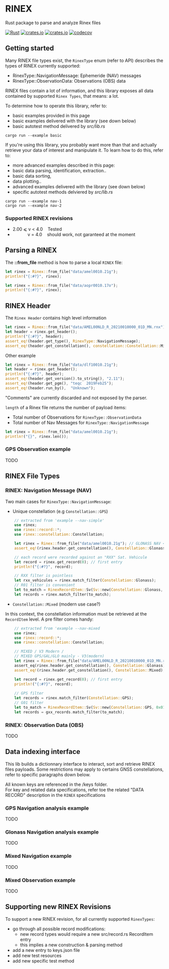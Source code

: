 # RINEX 
Rust package to parse and analyze Rinex files

[![Rust](https://github.com/gwbres/rinex/actions/workflows/rust.yml/badge.svg)](https://github.com/gwbres/rinex/actions/workflows/rust.yml)
[![crates.io](https://img.shields.io/crates/v/rinex.svg)](https://crates.io/crates/rinex)
[![crates.io](https://img.shields.io/crates/d/rinex.svg)](https://crates.io/crates/rinex)
[![codecov](https://codecov.io/gh/gwbres/rinex/branch/main/graph/badge.svg)](https://codecov.io/gh/gwbres/rinex)

## Getting started

Many RINEX file types exist, 
the `RinexType` enum (refer to API) 
describes the types of RINEX currently supported:

* RinexType::NavigationMessage: Ephemeride (NAV) messages
* RinexType::ObservationData:   Observations (OBS) data

RINEX files contain a lot of information,
and this library exposes all data contained by supported
`Rinex Types`, that means: a lot.

To determine how to operate this library, refer to:
* basic examples provided in this page
* basic examples delivered with the library (see down below)
* basic autotest method delivered by _src/lib.rs_ 

```shell
cargo run --example basic
```

If you're using this library, you probably want more
than that and actually retrieve your data of interest
and manipulate it.
To learn how to do this, refer to:
* more advanced examples described in this page:
 * basic data parsing, identification, extraction..
 * basic data sorting, 
 * data plotting..
* advanced examples delivered with the library (see down below)
* specific autotest methods delviered by _src/lib.rs_ 

```shell
cargo run --example nav-1
cargo run --example nav-2
```

### Supported RINEX revisions

* 2.00 ⩽ v < 4.0    Tested 
*             v = 4.0    should work, not garanteed at the moment

## Parsing a RINEX 

The __::from\_file__ method is how to parse a local `RINEX` file: 

```rust
let rinex = Rinex::from_file("data/amel0010.21g");
println!("{:#?}", rinex);
```

```rust
let rinex = Rinex::from_file("data/aopr0010.17o");
println!("{:#?}", rinex);
```

## RINEX Header

The `Rinex Header` contains high level information

```rust
let rinex = Rinex::from_file("data/AMEL00NLD_R_20210010000_01D_MN.rnx");
let header = rinex.get_header();
println!("{:#?}", header);
assert_eq!(header.get_type(), RinexType::NavigationMessage);
assert_eq!(header.get_constellation(), constellation::Constellation::Mixed);
```

Other example

```rust
let rinex = Rinex::from_file("data/dlf10010.21g");
let header = rinex.get_header();
println!("{:#?}", header);
assert_eq!(header.get_version().to_string(), "2.11"); 
assert_eq!(header.get_pgm(), "teqc  2019Feb25");
assert_eq!(header.run_by(),  "Unknown");
```

"Comments" are currently discarded and not exposed by the parser.   

`length` of a Rinex file returns the number of payload items:

+ Total number of Observations for `RinexType::ObservationData`
+ Total number of Nav Messages for `RinexType::NavigationMessage`

```rust
let rinex = Rinex::from_file("data/amel0010.21g");
println!("{}", rinex.len());
```

### GPS Observation example
TODO

## RINEX File Types

### RINEX: Navigation Message (NAV)

Two main cases for `RinexType::NavigationMessage`:
+ Unique constellation (e.g `Constellation::GPS`) 

```rust
    // extracted from 'example --nav-simple'
    use rinex;
    use rinex::record::*;
    use rinex::constellation::Constellation;

    let rinex = Rinex::from_file("data/amel0010.21g"); // GLONASS NAV <-> unique
    assert_eq!(rinex.header.get_constellation(), Constellation::Glonass);

    // each record were recorded against an "RXX" Sat. Vehicule
    let record = rinex.get_record(0); // first entry
    println!("{:#?}", record);

    // RXX filter is pointless
    let rxx_vehicules = rinex.match_filter(Constellation::Glonass);
    // R01 filter is convenient 
    let to_match = RinexRecordItem::Sv(Sv::new(Constellation::Glonass, 0x01));
    let records = rinex.match_filter(to_match);
```

+ `Constellation::Mixed` (modern use case?)

In this context, the constellation information must be retrieved
at the `RecordItem` level. A pre filter comes handy:

```rust
    // extracted from 'example --nav-mixed
    use rinex;
    use rinex::record::*;
    use rinex::constellation::Constellation;

    // MIXED / V3 Modern / 
    // MIXED GPS/GAL/GLO mainly - V3(modern)
    let rinex = Rinex::from_file("data/AMEL00NLD_R_20210010000_01D_MN.rnx"); 
    assert_eq(rinex.header.get_constellation(), Constellation::Glonass); // nope
    assert_eq!(rinex.header.get_constellation(), Constellation::Mixed);  // yes

    let record = rinex.get_record(0); // first entry
    println!("{:#?}", record);
    
    // GPS filter 
    let records = rinex.match_filter(Constellation::GPS);
    // G01 filter
    let to_match = RinexRecordItem::Sv(Sv::new(Constellation::GPS, 0x01));
    let records = gxx_records.match_filter(to_match);
```

### RINEX: Observation Data (OBS)
TODO

## Data indexing interface

This lib builds a dictionnary interface to interact, sort and retrieve
RINEX files payloads. Some restrictions may apply to certains GNSS constellations,
refer to specific paragraphs down below.

All known keys are referenced in the /keys folder.  
For key and related data specifications, refer toe the related "DATA RECORD" description
in the `RINEX` specifications


### GPS Navigation analysis example
TODO

### Glonass Navigation analysis example  
TODO

### Mixed Navigation example
TODO

### Mixed Observation example
TODO

## Supporting new RINEX Revisions

To support a new RINEX revision, for all currently supported `RinexTypes`:

* go through all possible record modifications:
  * new record types would require a new src/record.rs RecordItem entry
  * this implies a new construction & parsing method
* add a new entry to keys.json file
* add new test resources 
* add new specific test method
